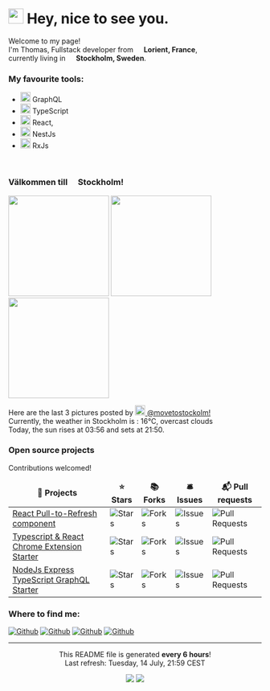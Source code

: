 <h1><img src="https://emojis.slackmojis.com/emojis/images/1531849430/4246/blob-sunglasses.gif?1531849430" width="30"/> Hey, nice to see you.</h1>


<p>Welcome to my page! </br> I'm Thomas, Fullstack developer from <img src="https://image.flaticon.com/icons/svg/197/197560.svg" width="13"/> <b>Lorient, France</b>,</br>currently living in <img src="https://image.flaticon.com/icons/svg/197/197564.svg" width="13"/> <b>Stockholm, Sweden</b>. </p>
<h3>My favourite tools:</h3>
<ul>
<li><img src="https://upload.wikimedia.org/wikipedia/commons/thumb/1/17/GraphQL_Logo.svg/1024px-GraphQL_Logo.svg.png" width="20"/> GraphQL</li>
<li><img src="https://cdn.iconscout.com/icon/free/png-512/typescript-1174965.png" width="20"/> TypeScript</li>
<li><img src="https://cdn4.iconfinder.com/data/icons/logos-3/600/React.js_logo-512.png" width="20"/> React, </li>
<li><img src="https://seeklogo.com/images/N/nestjs-logo-09342F76C0-seeklogo.com.png" width="20"/> NestJs</li>
<li><img src="https://cdn.worldvectorlogo.com/logos/rxjs-1.svg" width="20"/> RxJs</li>
</ul>
</br>
<h3>Välkommen till <img src="https://image.flaticon.com/icons/svg/197/197564.svg" width="13"/> Stockholm!</h3>
<p><img width="200" src="https:&#x2F;&#x2F;scontent-yyz1-1.cdninstagram.com&#x2F;v&#x2F;t51.2885-15&#x2F;sh0.08&#x2F;e35&#x2F;p640x640&#x2F;106915057_1414320745443826_9171438307182973784_n.jpg?_nc_ht&#x3D;scontent-yyz1-1.cdninstagram.com&amp;_nc_cat&#x3D;110&amp;_nc_ohc&#x3D;SGpHATXyDUgAX-Sefek&amp;oh&#x3D;c921a6e4cba9ddde89809430d6d8fca9&amp;oe&#x3D;5F35D3C8" /> <img width="200" src="https:&#x2F;&#x2F;scontent-yyz1-1.cdninstagram.com&#x2F;v&#x2F;t51.2885-15&#x2F;sh0.08&#x2F;e35&#x2F;p640x640&#x2F;107891402_723491365106300_1214576269932412401_n.jpg?_nc_ht&#x3D;scontent-yyz1-1.cdninstagram.com&amp;_nc_cat&#x3D;108&amp;_nc_ohc&#x3D;wBDcOMYb7_oAX9des7s&amp;oh&#x3D;c7767d90ff591f4f8bfedd72795dbedb&amp;oe&#x3D;5F3835CC" /> <img width="200" src="https:&#x2F;&#x2F;scontent-yyz1-1.cdninstagram.com&#x2F;v&#x2F;t51.2885-15&#x2F;sh0.08&#x2F;e35&#x2F;p640x640&#x2F;108195944_620667555241789_934549344929996893_n.jpg?_nc_ht&#x3D;scontent-yyz1-1.cdninstagram.com&amp;_nc_cat&#x3D;101&amp;_nc_ohc&#x3D;43-UQJAubcwAX9cu_dj&amp;oh&#x3D;e3a16cbd66e6349c97ec1b893ea16936&amp;oe&#x3D;5F395927" /></p>
<p>Here are the last 3 pictures posted by <a href="https://www.instagram.com/visitstockholm/" target="_blank"><img src="https://upload.wikimedia.org/wikipedia/commons/thumb/e/e7/Instagram_logo_2016.svg/1024px-Instagram_logo_2016.svg.png" width="20"/> @movetostockolm!</a><br/>Currently, the weather in Stockholm is : 16°C, overcast clouds</br>Today, the sun rises at 03:56 and sets at 21:50.</p>
<h3>Open source projects</h3>
<p>Contributions welcomed!</p>
<table>
  <thead align="center">
    <tr>
      <td><b>🎁 Projects</b></td>
      <td><b>⭐ Stars</b></td>
      <td><b>📚 Forks</b></td>
      <td><b>🛎 Issues</b></td>
      <td><b>📬 Pull requests</b></td>
    </tr>
  </thead>
  <tbody>
    <tr>
	    <td><a href="https://github.com/thmsgbrt/react-simple-pull-to-refresh">React Pull-to-Refresh component</a></td>
      <td><img alt="Stars" src="https://img.shields.io/github/stars/thmsgbrt/react-simple-pull-to-refresh"/></td>
      <td><img alt="Forks" src="https://img.shields.io/github/forks/thmsgbrt/react-simple-pull-to-refresh"/></td>
      <td><img alt="Issues" src="https://img.shields.io/github/issues/thmsgbrt/react-simple-pull-to-refresh"/></td>
      <td><img alt="Pull Requests" src="https://img.shields.io/github/issues-pr/thmsgbrt/react-simple-pull-to-refresh"/></td>
    </tr>
	  <tr>
		  <td><a href="https://github.com/thmsgbrt/Chrome-Extension-with-React-and-Typescript-Starter-Pack">Typescript & React Chrome Extension Starter</a></td>
      <td><img alt="Stars" src="https://img.shields.io/github/stars/thmsgbrt/Chrome-Extension-with-React-and-Typescript-Starter-Pack"/></td>
      <td><img alt="Forks" src="https://img.shields.io/github/forks/thmsgbrt/Chrome-Extension-with-React-and-Typescript-Starter-Pack"/></td>
      <td><img alt="Issues" src="https://img.shields.io/github/issues/thmsgbrt/Chrome-Extension-with-React-and-Typescript-Starter-Pack"/></td>
      <td><img alt="Pull Requests" src="https://img.shields.io/github/issues-pr/thmsgbrt/Chrome-Extension-with-React-and-Typescript-Starter-Pack"/></td>
    </tr>
		<tr>
			<td><a href="https://github.com/thmsgbrt/nodejs-typescript-express-apollo-graphql-starter">NodeJs Express TypeScript GraphQL Starter</a></td>
      <td><img alt="Stars" src="https://img.shields.io/github/stars/thmsgbrt/nodejs-typescript-express-apollo-graphql-starter"/></td>
      <td><img alt="Forks" src="https://img.shields.io/github/forks/thmsgbrt/nodejs-typescript-express-apollo-graphql-starter"/></td>
      <td><img alt="Issues" src="https://img.shields.io/github/issues/thmsgbrt/nodejs-typescript-express-apollo-graphql-starter"/></td>
      <td><img alt="Pull Requests" src="https://img.shields.io/github/issues-pr/thmsgbrt/nodejs-typescript-express-apollo-graphql-starter"/></td>
    </tr>
  </tbody>
</table>
<h3>Where to find me:</h3>
<p><a href="https://github.com/thmsgbrt" target="_blank"><img alt="Github" src="https://img.shields.io/github/followers/thmsgbrt.svg?label=GitHub&style=social" /></a> <a href="https://twitter.com/Guibz16" target="_blank"><img alt="Github" src="https://img.shields.io/twitter/follow/Guibz16?label=Twitter&style=social" /></a> <a href="https://www.linkedin.com/in/thomas-guibert" target="_blank"><img alt="Github" src="https://img.shields.io/badge/LinkedIn-My_Resume-__?style=social&logo=LinkedIn" /></a> <a href="https://medium.com/@th.guibert" target="_blank"><img alt="Github" src="https://img.shields.io/badge/Medium-My_Stories-__?style=social&logo=Medium" /></a>
</p>



------------
<p align="center">This README file is generated <b>every 6 hours</b>!</br>Last refresh: Tuesday, 14 July, 21:59 CEST</p>
<p align="center"><img src="https://github.com/thmsgbrt/thmsgbrt/workflows/README%20build/badge.svg" /> <a href="https://github.com/thmsgbrt"><img src="https://visitor-badge.glitch.me/badge?page_id=thmsgbrt.thmsgbrt" /></a></p>

